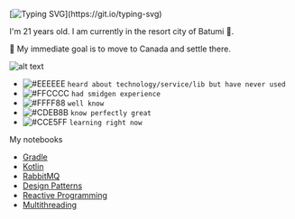 [![Typing SVG](https://readme-typing-svg.herokuapp.com?font=Indie+Flower&size=32&duration=6000&pause=100000&color=000000&width=535&lines=Hi+there!+Welcome+to+my+github+page.)](https://git.io/typing-svg)

I'm 21 years old. I am currently in the resort city of Batumi :ocean:. 

:dart: My immediate goal is to move to Canada and settle there.

![alt text](https://github.com/miaskor/miaskor/blob/main/Skill%20tree.drawio.png?raw=true)

- ![#EEEEEE](https://via.placeholder.com/15/EEEEEE/EEEEEE.png) `heard about technology/service/lib but have never used`
- ![#FFCCCC](https://via.placeholder.com/15/FFCCCC/FFCCCC.png) `had smidgen experience `
- ![#FFFF88](https://via.placeholder.com/15/FFFF88/FFFF88.png) `well know`
- ![#CDEB8B](https://via.placeholder.com/15/CDEB8B/CDEB8B.png) `know perfectly great`
- ![#CCE5FF](https://via.placeholder.com/15/CCE5FF/CCE5FF.png) `learning right now`


My notebooks

- [Gradle](https://docs.google.com/document/d/1-d4HHRU3U8ZO5oLnk-KtLDz_HFSPb9GGurRmPuS9pv4/edit?usp=sharing)
- [Kotlin](https://docs.google.com/document/d/1uNWOsy_Fqx7VybuAsLisud4_xCduA9M5mIDB8q5r5ek/edit?usp=sharing)
- [RabbitMQ](https://docs.google.com/document/d/1qUFBUooEzIMlUCq0fcEWlKCF4yjll0hvLvQC9Zsvtho/edit?usp=sharing)
- [Design Patterns](https://java-design-patterns.com/patterns/)
- [Reactive Programming](https://docs.google.com/document/d/1JDLPp0GsjM6kH1jFRWo5fHGK6unv0yPnrN_a2Vmn7LQ/edit?usp=sharing)
- [Multithreading](https://docs.google.com/document/d/1EtQ_i8SmFVtQ-nqRJwrBaXGsAFMPg7EAI-pnYPXKVXo/edit?usp=sharing)
